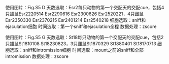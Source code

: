 
使用图片：Fig.S5 D
天数选取：Esr2每只动物的第一个交配天的交配cue，包括4只雄鼠Esr2220514 Esr2290616 Esr2300626 Esr2520221，4只雌鼠Esr2350330 Esr2370215 Esr2401214 Esr2540218
细胞选取：sniff和ejaculation细胞
时间选取：第一个sniff和ejaculation全程
数据处理：zscore

使用图片：Fig.S5 G
天数选取：St18每只动物的第一个交配天的交配cue，包括2只雄鼠St1810108 St18230823，3只雌鼠St1870329 St1880401 St18170713
细胞选取：sniff和intromission细胞
时间选取：mount之前的sniff和全部intromission
数据处理：zscore




